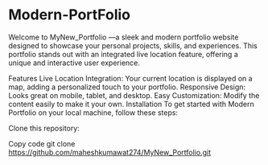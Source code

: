 # Modern-PortFolio


Welcome to MyNew_Portfolio —a sleek and modern portfolio website designed to showcase your personal projects, skills, and experiences. This portfolio stands out with an integrated live location feature, offering a unique and interactive user experience.

Features
Live Location Integration: Your current location is displayed on a map, adding a personalized touch to your portfolio.
Responsive Design: Looks great on mobile, tablet, and desktop.
Easy Customization: Modify the content easily to make it your own.
Installation
To get started with Modern Portfolio on your local machine, follow these steps:

Clone this repository:

Copy code
git clone https://github.com/maheshkumawat274/MyNew_Portfolio.git

